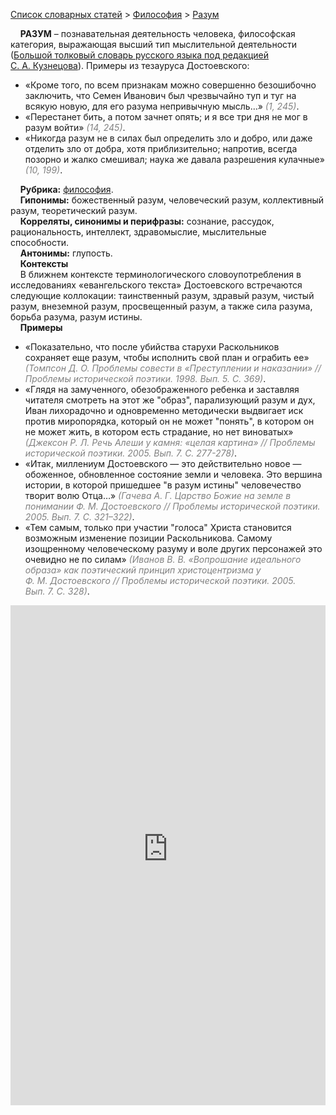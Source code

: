 <style>
st { color: Gray;
  font-style: italic;}
</style>

[Список словарных статей](https://thesaurus-dostoevsky.github.io/Thesaurus/) > [Философия](philosophy.md) > [Разум](разум.md) 

&nbsp;&nbsp;&nbsp;&nbsp;**РАЗУМ** – познавательная деятельность человека, философская категория, выражающая высший тип мыслительной деятельности ([Большой толковый словарь русского языка под редакцией С. А. Кузнецова](https://gramota.ru/biblioteka/slovari/bolshoj-tolkovyj-slovar)). Примеры из тезауруса Достоевского:  
* «Кроме того, по всем признакам можно совершенно безошибочно заключить, что Семен Иванович был чрезвычайно туп и туг на всякую новую, для его разума непривычную мысль…» <st>(1, 245)</st>.
* «Перестанет бить, а потом зачнет опять; и я все три дня не мог в разум войти» <st>(14, 245)</st>.
* «Никогда разум не в силах был определить зло и добро, или даже отделить зло от добра, хотя приблизительно; напротив, всегда позорно и жалко смешивал; наука же давала разрешения кулачные» <st>(10, 199)</st>.

&nbsp;&nbsp;&nbsp;&nbsp;**Рубрика:** [философия](philosophy.md).  
&nbsp;&nbsp;&nbsp;&nbsp;**Гипонимы:** божественный разум, человеческий разум, коллективный разум, теоретический разум.  
&nbsp;&nbsp;&nbsp;&nbsp;**Корреляты, синонимы и перифразы:** сознание, рассудок, рациональность, интеллект, здравомыслие, мыслительные способности.  
&nbsp;&nbsp;&nbsp;&nbsp;**Антонимы:** глупость.  
&nbsp;&nbsp;&nbsp;&nbsp;**Контексты**  
&nbsp;&nbsp;&nbsp;&nbsp;В ближнем контексте  терминологического словоупотребления в исследованиях «евангельского текста» Достоевского встречаются следующие коллокации: таинственный разум, здравый разум, чистый разум, внеземной разум, просвещенный разум, а также сила разума, борьба разума, разум истины.  
&nbsp;&nbsp;&nbsp;&nbsp;**Примеры**  
* «Показательно, что после убийства старухи Раскольников сохраняет еще разум, чтобы исполнить свой план и ограбить ее» <st>(Томпсон Д. О. Проблемы совести в «Преступлении и наказании» // Проблемы исторической поэтики. 1998. Вып. 5. С. 369)</st>.
* «Глядя на замученного, обезображенного ребенка и заставляя читателя смотреть на этот же "образ", парализующий разум и дух, Иван лихорадочно и одновременно методически выдвигает иск против миропорядка, который он не может "понять", в котором он не может жить, в котором есть страдание, но нет виноватых» <st>(Джексон Р. Л. Речь Алеши у камня: «целая картина» // Проблемы исторической поэтики. 2005. Вып. 7. С. 277-278)</st>.
* «Итак, миллениум Достоевского — это действительно новое — обоженное, обновленное состояние земли и человека. Это вершина истории, в которой пришедшее "в разум истины" человечество творит волю Отца…» <st>(Гачева А. Г. Царство Божие на земле в понимании Ф. М. Достоевского // Проблемы исторической поэтики. 2005. Вып. 7. С. 321–322)</st>.
* «Тем самым, только при участии "голоса" Христа становится 
возможным изменение позиции Раскольникова. Самому изощренному человеческому разуму и воле других персонажей это очевидно не по силам» <st>(Иванов В. В. «Вопрошание идеального образа» как поэтический принцип христоцентризма у Ф. М. Достоевского // Проблемы исторической поэтики. 2005. Вып. 7. С. 328)</st>.

<iframe src="https://thesaurus-dostoevsky.github.io/nk/разум.html" style="border:0px;width:100%;height:800px" allowfullscreen="true" webkitallowfullscreen="true" mozallowfullscreen="true">
